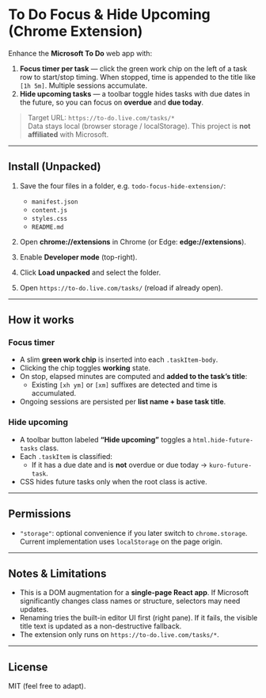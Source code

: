 # To Do Focus & Hide Upcoming (Chrome Extension)

Enhance the **Microsoft To Do** web app with:
1. **Focus timer per task** — click the green work chip on the left of a task row to start/stop timing. When stopped, time is appended to the title like `[1h 5m]`. Multiple sessions accumulate.
2. **Hide upcoming tasks** — a toolbar toggle hides tasks with due dates in the future, so you can focus on **overdue** and **due today**.

> Target URL: `https://to-do.live.com/tasks/*`  
> Data stays local (browser storage / localStorage). This project is **not affiliated** with Microsoft.

---

## Install (Unpacked)

1. Save the four files in a folder, e.g. `todo-focus-hide-extension/`:
   - `manifest.json`
   - `content.js`
   - `styles.css`
   - `README.md`

2. Open **chrome://extensions** in Chrome (or Edge: **edge://extensions**).
3. Enable **Developer mode** (top-right).
4. Click **Load unpacked** and select the folder.
5. Open `https://to-do.live.com/tasks/` (reload if already open).

---

## How it works

### Focus timer
- A slim **green work chip** is inserted into each `.taskItem-body`.
- Clicking the chip toggles **working** state.
- On stop, elapsed minutes are computed and **added to the task’s title**:
  - Existing `[xh ym]` or `[xm]` suffixes are detected and time is accumulated.
- Ongoing sessions are persisted per **list name + base task title**.

### Hide upcoming
- A toolbar button labeled **“Hide upcoming”** toggles a `html.hide-future-tasks` class.
- Each `.taskItem` is classified:
  - If it has a due date and is **not** overdue or due today → `kuro-future-task`.
- CSS hides future tasks only when the root class is active.

---

## Permissions

- `"storage"`: optional convenience if you later switch to `chrome.storage`.  
  Current implementation uses `localStorage` on the page origin.

---

## Notes & Limitations

- This is a DOM augmentation for a **single-page React app**. If Microsoft significantly changes class names or structure, selectors may need updates.
- Renaming tries the built-in editor UI first (right pane). If it fails, the visible title text is updated as a non-destructive fallback.
- The extension only runs on `https://to-do.live.com/tasks/*`.

---

## License

MIT (feel free to adapt).

